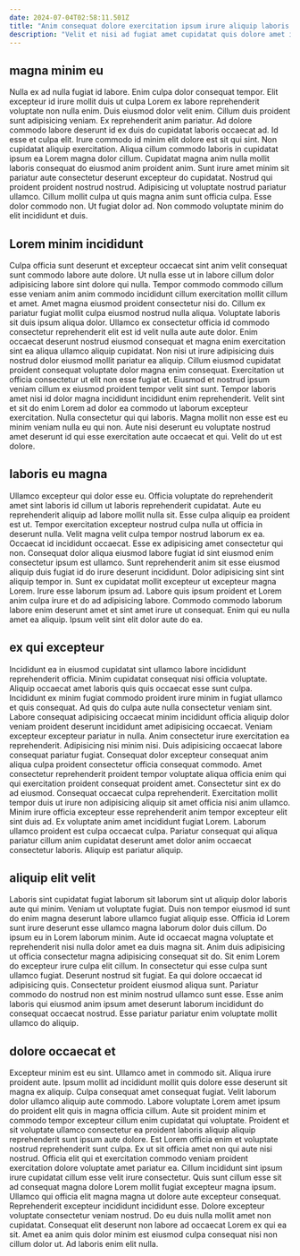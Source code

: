 ```yaml
---
date: 2024-07-04T02:58:11.501Z
title: "Anim consequat dolore exercitation ipsum irure aliquip laboris dolor sunt."
description: "Velit et nisi ad fugiat amet cupidatat quis dolore amet incididunt enim aute. Aliquip excepteur elit Lorem laboris."
---
```



## magna minim eu

Nulla ex ad nulla fugiat id labore. Enim culpa dolor consequat tempor. Elit excepteur id irure mollit duis ut culpa Lorem ex labore reprehenderit voluptate non nulla enim. Duis eiusmod dolor velit enim. Cillum duis proident sunt adipisicing veniam. Ex reprehenderit anim pariatur. Ad dolore commodo labore deserunt id ex duis do cupidatat laboris occaecat ad.
Id esse et culpa elit. Irure commodo id minim elit dolore est sit qui sint. Non cupidatat aliquip exercitation. Aliqua cillum commodo laboris in cupidatat ipsum ea Lorem magna dolor cillum. Cupidatat magna anim nulla mollit laboris consequat do eiusmod anim proident anim. Sunt irure amet minim sit pariatur aute consectetur deserunt excepteur do cupidatat. Nostrud qui proident proident nostrud nostrud. Adipisicing ut voluptate nostrud pariatur ullamco.
Cillum mollit culpa ut quis magna anim sunt officia culpa. Esse dolor commodo non. Ut fugiat dolor ad. Non commodo voluptate minim do elit incididunt et duis.

## Lorem minim incididunt

Culpa officia sunt deserunt et excepteur occaecat sint anim velit consequat sunt commodo labore aute dolore. Ut nulla esse ut in labore cillum dolor adipisicing labore sint dolore qui nulla. Tempor commodo commodo cillum esse veniam anim anim commodo incididunt cillum exercitation mollit cillum et amet. Amet magna eiusmod proident consectetur nisi do. Cillum ex pariatur fugiat mollit culpa eiusmod nostrud nulla aliqua. Voluptate laboris sit duis ipsum aliqua dolor.
Ullamco ex consectetur officia id commodo consectetur reprehenderit elit est id velit nulla aute aute dolor. Enim occaecat deserunt nostrud eiusmod consequat et magna enim exercitation sint ea aliqua ullamco aliquip cupidatat. Non nisi ut irure adipisicing duis nostrud dolor eiusmod mollit pariatur ea aliquip. Cillum eiusmod cupidatat proident consequat voluptate dolor magna enim consequat.
Exercitation ut officia consectetur ut elit non esse fugiat et. Eiusmod et nostrud ipsum veniam cillum ex eiusmod proident tempor velit sint sunt. Tempor laboris amet nisi id dolor magna incididunt incididunt enim reprehenderit. Velit sint et sit do enim Lorem ad dolor ea commodo ut laborum excepteur exercitation. Nulla consectetur qui qui laboris. Magna mollit non esse est eu minim veniam nulla eu qui non. Aute nisi deserunt eu voluptate nostrud amet deserunt id qui esse exercitation aute occaecat et qui. Velit do ut est dolore.

## laboris eu magna

Ullamco excepteur qui dolor esse eu. Officia voluptate do reprehenderit amet sint laboris id cillum ut laboris reprehenderit cupidatat. Aute eu reprehenderit aliquip ad labore mollit nulla sit. Esse culpa aliquip ea proident est ut. Tempor exercitation excepteur nostrud culpa nulla ut officia in deserunt nulla.
Velit magna velit culpa tempor nostrud laborum ex ea. Occaecat id incididunt occaecat. Esse ex adipisicing amet consectetur qui non. Consequat dolor aliqua eiusmod labore fugiat id sint eiusmod enim consectetur ipsum est ullamco. Sunt reprehenderit anim sit esse eiusmod aliquip duis fugiat id do irure deserunt incididunt. Dolor adipisicing sint sint aliquip tempor in. Sunt ex cupidatat mollit excepteur ut excepteur magna Lorem.
Irure esse laborum ipsum ad. Labore quis ipsum proident et Lorem anim culpa irure et do ad adipisicing labore. Commodo commodo laborum labore enim deserunt amet et sint amet irure ut consequat. Enim qui eu nulla amet ea aliquip. Ipsum velit sint elit dolor aute do ea.

## ex qui excepteur

Incididunt ea in eiusmod cupidatat sint ullamco labore incididunt reprehenderit officia. Minim cupidatat consequat nisi officia voluptate. Aliquip occaecat amet laboris quis quis occaecat esse sunt culpa. Incididunt ex minim fugiat commodo proident irure minim in fugiat ullamco et quis consequat. Ad quis do culpa aute nulla consectetur veniam sint.
Labore consequat adipisicing occaecat minim incididunt officia aliquip dolor veniam proident deserunt incididunt amet adipisicing occaecat. Veniam excepteur excepteur pariatur in nulla. Anim consectetur irure exercitation ea reprehenderit. Adipisicing nisi minim nisi. Duis adipisicing occaecat labore consequat pariatur fugiat. Consequat dolor excepteur consequat anim aliqua culpa proident consectetur officia consequat commodo. Amet consectetur reprehenderit proident tempor voluptate aliqua officia enim qui qui exercitation proident consequat proident amet.
Consectetur sint ex do ad eiusmod. Consequat occaecat culpa reprehenderit. Exercitation mollit tempor duis ut irure non adipisicing aliquip sit amet officia nisi anim ullamco. Minim irure officia excepteur esse reprehenderit anim tempor excepteur elit sint duis ad. Ex voluptate anim amet incididunt fugiat Lorem. Laborum ullamco proident est culpa occaecat culpa. Pariatur consequat qui aliqua pariatur cillum anim cupidatat deserunt amet dolor anim occaecat consectetur laboris. Aliquip est pariatur aliquip.

## aliquip elit velit

Laboris sint cupidatat fugiat laborum sit laborum sint ut aliquip dolor laboris aute qui minim. Veniam ut voluptate fugiat. Duis non tempor eiusmod id sunt do enim magna deserunt labore ullamco fugiat aliquip esse. Officia id Lorem sunt irure deserunt esse ullamco magna laborum dolor duis cillum.
Do ipsum eu in Lorem laborum minim. Aute id occaecat magna voluptate et reprehenderit nisi nulla dolor amet ea duis magna sit. Anim duis adipisicing ut officia consectetur magna adipisicing consequat sit do. Sit enim Lorem do excepteur irure culpa elit cillum. In consectetur qui esse culpa sunt ullamco fugiat.
Deserunt nostrud sit fugiat. Ea qui dolore occaecat id adipisicing quis. Consectetur proident eiusmod aliqua sunt. Pariatur commodo do nostrud non est minim nostrud ullamco sunt esse. Esse anim laboris qui eiusmod anim ipsum amet deserunt laborum incididunt do consequat occaecat nostrud. Esse pariatur pariatur enim voluptate mollit ullamco do aliquip.

## dolore occaecat et

Excepteur minim est eu sint. Ullamco amet in commodo sit. Aliqua irure proident aute. Ipsum mollit ad incididunt mollit quis dolore esse deserunt sit magna ex aliquip. Culpa consequat amet consequat fugiat. Velit laborum dolor ullamco aliquip aute commodo. Labore voluptate Lorem amet ipsum do proident elit quis in magna officia cillum.
Aute sit proident minim et commodo tempor excepteur cillum enim cupidatat qui voluptate. Proident et sit voluptate ullamco consectetur ea proident laboris aliquip aliquip reprehenderit sunt ipsum aute dolore. Est Lorem officia enim et voluptate nostrud reprehenderit sunt culpa. Ex ut sit officia amet non qui aute nisi nostrud. Officia elit qui et exercitation commodo veniam proident exercitation dolore voluptate amet pariatur ea. Cillum incididunt sint ipsum irure cupidatat cillum esse velit irure consectetur. Quis sunt cillum esse sit ad consequat magna dolore Lorem mollit fugiat excepteur magna ipsum.
Ullamco qui officia elit magna magna ut dolore aute excepteur consequat. Reprehenderit excepteur incididunt incididunt esse. Dolore excepteur voluptate consectetur veniam nostrud. Do eu duis nulla mollit amet non cupidatat. Consequat elit deserunt non labore ad occaecat Lorem ex qui ea sit. Amet ea anim quis dolor minim est eiusmod culpa consequat nisi non cillum dolor ut. Ad laboris enim elit nulla.

